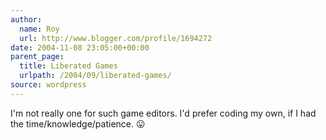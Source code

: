 ```yaml
---
author:
  name: Roy
  url: http://www.blogger.com/profile/1694272
date: 2004-11-08 23:05:00+00:00
parent_page:
  title: Liberated Games
  urlpath: /2004/09/liberated-games/
source: wordpress
---
```


I'm not really one for such game editors. I'd prefer coding my own, if I had  the time/knowledge/patience. 😛